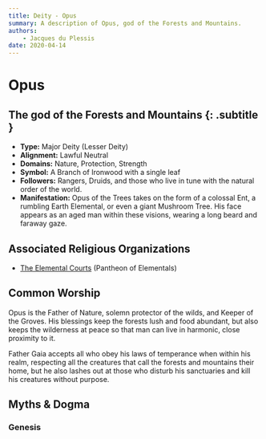 ```yaml
---
title: Deity - Opus
summary: A description of Opus, god of the Forests and Mountains.
authors:
    - Jacques du Plessis
date: 2020-04-14
---
```

# Opus
## The god of the Forests and Mountains {: .subtitle }

* **Type:** Major Deity (Lesser Deity)
* **Alignment:** Lawful Neutral
* **Domains:** Nature, Protection, Strength
* **Symbol:** A Branch of Ironwood with a single leaf
* **Followers:** Rangers, Druids, and those who live in tune with the natural order of the world.
* **Manifestation:** Opus of the Trees takes on the form of a colossal Ent, a rumbling Earth Elemental, or even a giant Mushroom Tree. His face appears as an aged man within these visions, wearing a long beard and faraway gaze.

## Associated Religious Organizations
* [The Elemental Courts](/religion/organizations/elemental_courts) (Pantheon of Elementals)

## Common Worship
Opus is the Father of Nature, solemn protector of the wilds, and Keeper of the Groves.  His blessings keep the forests lush and food abundant, but also keeps the wilderness at peace so that man can live in harmonic, close proximity to it.

Father Gaia accepts all who obey his laws of temperance when within his realm, respecting all the creatures that call the forests and mountains their home, but he also lashes out at those who disturb his sanctuaries and kill his creatures without purpose.

## Myths & Dogma
### Genesis